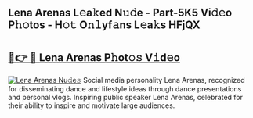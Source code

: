 ## Lena Arenas L𝚎a𝚔ed N𝚞𝚍e - Part-5K5 Vi𝚍𝚎o P𝚑𝚘tos - H𝚘𝚝 O𝚗𝚕yf𝚊ns L𝚎a𝚔s HFjQX

# <h2><a href="http://kf53do.oniu.top/?m=Lena+Arenas">🔗👉 🔴 Lena Arenas P𝚑ot𝚘𝚜 V𝚒d𝚎o</a></h2>

[![Lena Arenas Nu𝚍e𝚜](https://i.imgur.com/0qMVB7G.gif)](http://kf53do.oniu.top/?m=Lena+Arenas)
Social media personality Lena Arenas, recognized for disseminating dance and lifestyle ideas through dance presentations and personal vlogs. Inspiring public speaker Lena Arenas, celebrated for their ability to inspire and motivate large audiences.  
